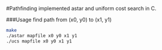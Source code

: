 #Pathfinding
implemented astar and uniform cost search in C.

###Usage
find path from (x0, y0) to (x1, y1)
```sh
make
./astar mapfile x0 y0 x1 y1
./ucs mapfile x0 y0 x1 y1
```

